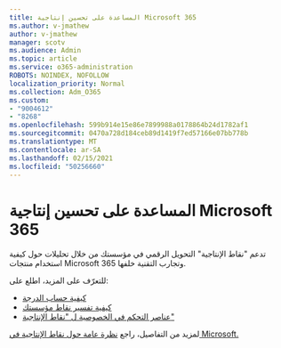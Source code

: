 ```yaml
---
title: المساعدة على تحسين إنتاجية Microsoft 365
ms.author: v-jmathew
author: v-jmathew
manager: scotv
ms.audience: Admin
ms.topic: article
ms.service: o365-administration
ROBOTS: NOINDEX, NOFOLLOW
localization_priority: Normal
ms.collection: Adm_O365
ms.custom:
- "9004612"
- "8268"
ms.openlocfilehash: 599b914e15e86e7899988a0178864b24d1782af1
ms.sourcegitcommit: 0470a728d184ceb89d1419f7ed57166e07bb778b
ms.translationtype: MT
ms.contentlocale: ar-SA
ms.lasthandoff: 02/15/2021
ms.locfileid: "50256660"
---
```

# <a name="help-improve-microsoft-365-productivity"></a>المساعدة على تحسين إنتاجية Microsoft 365

تدعم "نقاط الإنتاجية" التحويل الرقمي في مؤسستك من خلال تحليلات حول كيفية استخدام منتجات Microsoft 365 وتجارب التقنية خلفها.

للتعرّف على المزيد، اطلع على:

- [كيفية حساب الدرجة](https://docs.microsoft.com/microsoft-365/admin/productivity/productivity-score)
- [كيفية تفسير نقاط مؤسستك](https://docs.microsoft.com/microsoft-365/admin/productivity/productivity-score)
- [عناصر التحكم في الخصوصية ل "نقاط الإنتاجية"](https://docs.microsoft.com/microsoft-365/admin/productivity/privacy)

لمزيد من التفاصيل، راجع [نظرة عامة حول نقاط الإنتاجية في Microsoft.](https://docs.microsoft.com/microsoft-365/admin/productivity/productivity-score)
